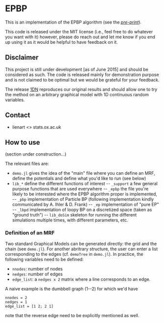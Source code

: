 # EPBP

This is an implementation of the EPBP algorithm (see the [*pre-print*](http://arxiv.org/abs/1506.05934)).

This code is released under the MIT license (i.e., feel free to do whatever you want with it) however, please do reach out and let me know if you end up using it as it would be helpful to have feedback on it. 

## Disclaimer

This project is still under development [as of June 2015] and should be considered as such. The code is released mainly for demonstration purpose and is not claimed to be optimal but we would be grateful for your feedback.

The release [1DN](https://github.com/tlienart/EPBP) reproduces our original results and should allow one to try the method on an arbitrary graphical model with 1D continuous random variables.


## Contact

- lienart <> stats.ox.ac.uk

## How to use 
(section under construction...)

The relevant files are:

- `demo.jl` gives the idea of the "main" file where you can define an MRF, define the potentials and define what you'd like to run (see below)
- `lib_*` define the different functions of interest
-- `_support` a few general purpose functions that are used everywhere
-- `_epbp` the file you're likely to be interested where the EPBP algorithm proper is implemented,
-- `_pbp` implementation of Particle BP (following implementation kindly communicated by A. Ihler & D. Frank)
-- `_ep` implementation of "pure EP"
-- `_lbpd` implementation of loopy BP on a discretized space (taken as "ground truth")
-- `lib_doSim` skeleton for running the different simulations multiple times, with different parameters, etc.

### Definition of an MRF

Two standard Graphical Models can be generated directly: the grid and the chain (see `demo.jl`). For another abritrary structure, the user can enter a list corresponding to the edges (cf. `demoTree` in `demo.jl`). In practice, the following variables need to be defined:

- `nnodes`: number of nodes
- `nedges`: number of edges
- `edge_list`: a `nedges x 2` matrix where a line corresponds to an edge.

A naive example is the dumbbell graph (1--2) for which we'd have
```
nnodes = 2
nedges = 1
edge_list = [1 2; 2 1]
```
note that the reverse edge need to be explicitly mentioned as well. 